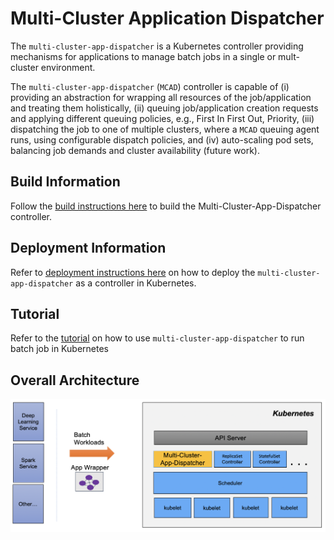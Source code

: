 Multi-Cluster Application Dispatcher
==

The `multi-cluster-app-dispatcher` is a Kubernetes controller providing mechanisms for applications to manage batch jobs in a single or mult-cluster environment.

The `multi-cluster-app-dispatcher` (`MCAD`) controller is capable of (i) providing an abstraction for wrapping all resources of the job/application and treating them holistically, (ii) queuing job/application creation requests and applying different queuing policies, e.g., First In First Out, Priority, (iii) dispatching the job to one of multiple clusters, where a `MCAD` queuing agent runs, using configurable dispatch policies, and (iv) auto-scaling pod sets, balancing job demands and cluster availability (future work).


## Build Information

Follow the [build instructions here](./doc/build/build.md) to build the Multi-Cluster-App-Dispatcher controller.

## Deployment Information

Refer to [deployment instructions here](./doc/deploy/deployment.md) on how to deploy the `multi-cluster-app-dispatcher` as a controller in Kubernetes.

## Tutorial

Refer to the [tutorial](./doc/usage/tutorial.md) on how to use `multi-cluster-app-dispatcher` to run batch job in Kubernetes

## Overall Architecture

![xqueuejob-controler](doc/images/xqueuejob-controller.png)
